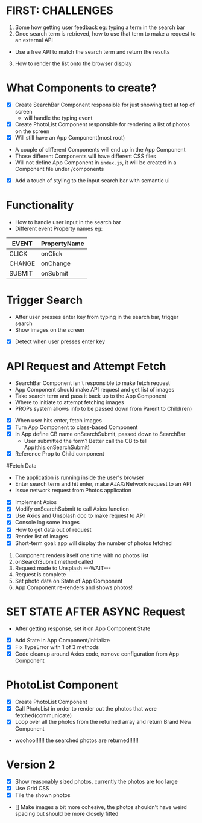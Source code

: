 # FIRST: CHALLENGES
1. Some how getting user feedback
eg: typing a term in the search bar
2. Once search term is retrieved, how to use that term to make a request to an external API
- Use a free API to match the search term and return the results
3. How to render the list onto the browser display

# What Components to create?
- [x] Create SearchBar Component responsible for just showing text at top of screen
  - will handle the typing event
- [x] Create PhotoList Component responsible for rendering a list of photos on the screen
- [x] Will still have an App Component(most root)

- A couple of different Components will end up in the App Component
- Those different Components will have different CSS files
- Will not define App Component in `index.js`, it will be created in a Component file under /components

- [x] Add a touch of styling to the input search bar with semantic ui

# Functionality
- How to handle user input in the search bar
- Different event Property names
eg:

EVENT | PropertyName
-- | --
CLICK | onClick
CHANGE | onChange
SUBMIT | onSubmit

# Trigger Search
- After user presses enter key from typing in the search bar, trigger search
- Show images on the screen

- [x] Detect when user presses enter key

# API Request and Attempt Fetch
- SearchBar Component isn't responsible to make fetch request
- App Component should make API request and get list of images
- Take search term and pass it back up to the App Component
- Where to initiate to attempt fetching images
- PROPs system allows info to be passed down from Parent to Child(ren)

- [x] When user hits enter, fetch images
- [x] Turn App Component to class-based Component
- [x] In App define CB name onSearchSubmit, passed down to SearchBar
  - User submitted the form? Better call the CB to tell App(this.onSearchSubmit)
- [x] Reference Prop to Child component

#Fetch Data
- The application is running inside the user's browser
- Enter search term and hit enter, make AJAX/Network request to an API
- Issue network request from Photos application

- [x] Implement Axios
- [x] Modify onSearchSubmit to call Axios function
- [x] Use Axios and Unsplash doc to make request to API
- [x] Console log some images
- [x] How to get data out of request
- [x] Render list of images
- [x] Short-term goal: app will display the number of photos fetched

1. Component renders itself one time with no photos list
2. onSearchSubmit method called
3. Request made to Unsplash
---WAIT---
4. Request is complete
5. Set photo data on State of App Component
6. App Component re-renders and shows photos!

# SET STATE AFTER ASYNC Request
- After getting response, set it on App Component State

- [x] Add State in App Component/initialize
- [x] Fix TypeError with 1 of 3 methods
- [x] Code cleanup around Axios code, remove configuration from App Component

# PhotoList Component
- [x] Create PhotoList Component
- [x] Call PhotoList in order to render out the photos that were fetched(communicate)
- [x] Loop over all the photos from the returned array and return Brand New Component

- woohoo!!!!!! the searched photos are returned!!!!!!

# Version 2
- [x] Show reasonably sized photos, currently the photos are too large
- [x] Use Grid CSS
- [x] Tile the shown photos
- [] Make images a bit more cohesive, the photos shouldn't have weird spacing but should be more closely fitted

